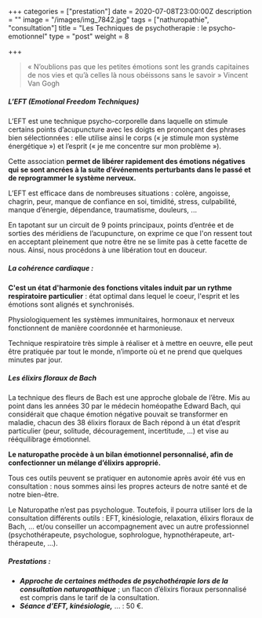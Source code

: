 +++
categories = ["prestation"]
date = 2020-07-08T23:00:00Z
description = ""
image = "/images/img_7842.jpg"
tags = ["nathuropathie", "consultation"]
title = "Les Techniques de psychotherapie : le psycho-emotionnel"
type = "post"
weight = 8

+++
> « N’oublions pas que les petites émotions sont les grands capitaines de nos vies et qu’à celles là nous obéissons sans le savoir » Vincent Van Gogh

##### L’EFT (Emotional Freedom Techniques)

L’EFT est une technique psycho-corporelle dans laquelle on stimule certains points d’acupuncture avec les doigts en prononçant des phrases bien sélectionnées : elle utilise ainsi le corps (« je stimule mon système énergétique ») et l’esprit (« je me concentre sur mon problème »). 

Cette association **permet de libérer rapidement des émotions négatives qui se sont ancrées à la suite d’événements perturbants dans le passé et de reprogrammer le système nerveux.**

L’EFT est efficace dans de nombreuses situations : colère, angoisse, chagrin, peur, manque de confiance en soi, timidité, stress, culpabilité, manque d’énergie, dépendance, traumatisme, douleurs, ... 

En tapotant sur un circuit de 9 points principaux, points d’entrée et de sorties des méridiens de l’acupuncture, on exprime ce que l'on ressent tout en acceptant pleinement que notre être ne se limite pas à cette facette de nous. Ainsi, nous procédons à une libération tout en douceur.

##### La cohérence cardiaque : 

**C'est un état d'harmonie des fonctions vitales induit par un rythme respiratoire particulier** : état optimal dans lequel le coeur, l'esprit et les émotions sont alignés et synchronisés. 

Physiologiquement les systèmes immunitaires, hormonaux et nerveux fonctionnent de manière coordonnée et harmonieuse.

Technique respiratoire très simple à réaliser et à mettre en oeuvre, elle peut être pratiquée par tout le monde, n’importe où et ne prend que quelques minutes par jour.

##### Les élixirs floraux de Bach

La technique des fleurs de Bach est une approche globale de l’être. Mis au point dans les années 30 par le médecin homéopathe Edward Bach, qui considérait que chaque émotion négative pouvait se transformer en maladie, chacun des 38 élixirs floraux de Bach répond à un état d’esprit particulier (peur, solitude, découragement, incertitude, ...) et vise au rééquilibrage émotionnel. 

**Le naturopathe procède à un bilan émotionnel personnalisé, afin de confectionner un mélange d’élixirs approprié.**

Tous ces outils peuvent se pratiquer en autonomie après avoir été vus en consultation : nous sommes ainsi les propres acteurs de notre santé et de notre bien-être.

Le Naturopathe n’est pas psychologue. Toutefois, il pourra utiliser lors de la consultation différents outils : EFT, kinésiologie, relaxation, élixirs floraux de Bach, ... et/ou conseiller un accompagnement avec un autre professionnel (psychothérapeute, psychologue, sophrologue, hypnothérapeute, art-thérapeute, ...).

##### Prestations :

* **_Approche de certaines méthodes de psychothérapie lors de la consultation naturopathique_** ; un flacon d’élixirs floraux personnalisé est compris dans le tarif de la consultation.
* **_Séance d’EFT, kinésiologie,_** ... : 50 €.